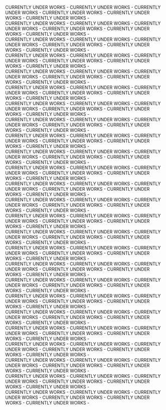 CURRENTLY UNDER WORKS - CURRENTLY UNDER WORKS - CURRENTLY UNDER WORKS - CURRENTLY UNDER WORKS - CURRENTLY UNDER WORKS - CURRENTLY UNDER WORKS -  
CURRENTLY UNDER WORKS - CURRENTLY UNDER WORKS - CURRENTLY UNDER WORKS - CURRENTLY UNDER WORKS - CURRENTLY UNDER WORKS - CURRENTLY UNDER WORKS -  
CURRENTLY UNDER WORKS - CURRENTLY UNDER WORKS - CURRENTLY UNDER WORKS - CURRENTLY UNDER WORKS - CURRENTLY UNDER WORKS - CURRENTLY UNDER WORKS -  
CURRENTLY UNDER WORKS - CURRENTLY UNDER WORKS - CURRENTLY UNDER WORKS - CURRENTLY UNDER WORKS - CURRENTLY UNDER WORKS - CURRENTLY UNDER WORKS -  
CURRENTLY UNDER WORKS - CURRENTLY UNDER WORKS - CURRENTLY UNDER WORKS - CURRENTLY UNDER WORKS - CURRENTLY UNDER WORKS - CURRENTLY UNDER WORKS -  
CURRENTLY UNDER WORKS - CURRENTLY UNDER WORKS - CURRENTLY UNDER WORKS - CURRENTLY UNDER WORKS - CURRENTLY UNDER WORKS - CURRENTLY UNDER WORKS -  
CURRENTLY UNDER WORKS - CURRENTLY UNDER WORKS - CURRENTLY UNDER WORKS - CURRENTLY UNDER WORKS - CURRENTLY UNDER WORKS - CURRENTLY UNDER WORKS -  
CURRENTLY UNDER WORKS - CURRENTLY UNDER WORKS - CURRENTLY UNDER WORKS - CURRENTLY UNDER WORKS - CURRENTLY UNDER WORKS - CURRENTLY UNDER WORKS -  
CURRENTLY UNDER WORKS - CURRENTLY UNDER WORKS - CURRENTLY UNDER WORKS - CURRENTLY UNDER WORKS - CURRENTLY UNDER WORKS - CURRENTLY UNDER WORKS -  
CURRENTLY UNDER WORKS - CURRENTLY UNDER WORKS - CURRENTLY UNDER WORKS - CURRENTLY UNDER WORKS - CURRENTLY UNDER WORKS - CURRENTLY UNDER WORKS -  
CURRENTLY UNDER WORKS - CURRENTLY UNDER WORKS - CURRENTLY UNDER WORKS - CURRENTLY UNDER WORKS - CURRENTLY UNDER WORKS - CURRENTLY UNDER WORKS -  
CURRENTLY UNDER WORKS - CURRENTLY UNDER WORKS - CURRENTLY UNDER WORKS - CURRENTLY UNDER WORKS - CURRENTLY UNDER WORKS - CURRENTLY UNDER WORKS -  
CURRENTLY UNDER WORKS - CURRENTLY UNDER WORKS - CURRENTLY UNDER WORKS - CURRENTLY UNDER WORKS - CURRENTLY UNDER WORKS - CURRENTLY UNDER WORKS -  
CURRENTLY UNDER WORKS - CURRENTLY UNDER WORKS - CURRENTLY UNDER WORKS - CURRENTLY UNDER WORKS - CURRENTLY UNDER WORKS - CURRENTLY UNDER WORKS -  
CURRENTLY UNDER WORKS - CURRENTLY UNDER WORKS - CURRENTLY UNDER WORKS - CURRENTLY UNDER WORKS - CURRENTLY UNDER WORKS - CURRENTLY UNDER WORKS -  
CURRENTLY UNDER WORKS - CURRENTLY UNDER WORKS - CURRENTLY UNDER WORKS - CURRENTLY UNDER WORKS - CURRENTLY UNDER WORKS - CURRENTLY UNDER WORKS -  
CURRENTLY UNDER WORKS - CURRENTLY UNDER WORKS - CURRENTLY UNDER WORKS - CURRENTLY UNDER WORKS - CURRENTLY UNDER WORKS - CURRENTLY UNDER WORKS -  
CURRENTLY UNDER WORKS - CURRENTLY UNDER WORKS - CURRENTLY UNDER WORKS - CURRENTLY UNDER WORKS - CURRENTLY UNDER WORKS - CURRENTLY UNDER WORKS -  
CURRENTLY UNDER WORKS - CURRENTLY UNDER WORKS - CURRENTLY UNDER WORKS - CURRENTLY UNDER WORKS - CURRENTLY UNDER WORKS - CURRENTLY UNDER WORKS -  
CURRENTLY UNDER WORKS - CURRENTLY UNDER WORKS - CURRENTLY UNDER WORKS - CURRENTLY UNDER WORKS - CURRENTLY UNDER WORKS - CURRENTLY UNDER WORKS -  
CURRENTLY UNDER WORKS - CURRENTLY UNDER WORKS - CURRENTLY UNDER WORKS - CURRENTLY UNDER WORKS - CURRENTLY UNDER WORKS - CURRENTLY UNDER WORKS -  
CURRENTLY UNDER WORKS - CURRENTLY UNDER WORKS - CURRENTLY UNDER WORKS - CURRENTLY UNDER WORKS - CURRENTLY UNDER WORKS - CURRENTLY UNDER WORKS -  
CURRENTLY UNDER WORKS - CURRENTLY UNDER WORKS - CURRENTLY UNDER WORKS - CURRENTLY UNDER WORKS - CURRENTLY UNDER WORKS - CURRENTLY UNDER WORKS -  
CURRENTLY UNDER WORKS - CURRENTLY UNDER WORKS - CURRENTLY UNDER WORKS - CURRENTLY UNDER WORKS - CURRENTLY UNDER WORKS - CURRENTLY UNDER WORKS -  
CURRENTLY UNDER WORKS - CURRENTLY UNDER WORKS - CURRENTLY UNDER WORKS - CURRENTLY UNDER WORKS - CURRENTLY UNDER WORKS - CURRENTLY UNDER WORKS -  

